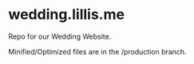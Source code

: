 wedding.lillis.me
===================

Repo for our Wedding Website.

Minified/Optimized files are in the /production branch.
